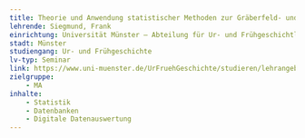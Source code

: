 ```yaml
---
title: Theorie und Anwendung statistischer Methoden zur Gräberfeld- und Siedlungsanalyse
lehrende: Siegmund, Frank
einrichtung: Universität Münster – Abteilung für Ur- und Frühgeschichtliche Archäologie
stadt: Münster
studiengang: Ur- und Frühgeschichte
lv-typ: Seminar
link: https://www.uni-muenster.de/UrFruehGeschichte/studieren/lehrangebot_der_abteilung.html
zielgruppe:
    - MA
inhalte:
    - Statistik
    - Datenbanken
    - Digitale Datenauswertung
---
```

 

